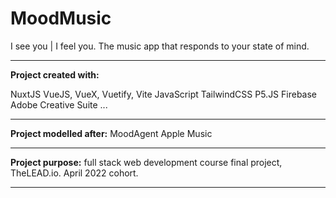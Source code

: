 # MoodMusic
I see you | I feel you. The music app that responds to your state of mind.

---

**Project created with:**

NuxtJS 
VueJS, VueX, Vuetify, Vite
JavaScript
TailwindCSS
P5.JS
Firebase
Adobe Creative Suite
...

---

**Project modelled after:**
MoodAgent
Apple Music

---

**Project purpose:**
full stack web development course final project, TheLEAD.io. April 2022 cohort.

---
